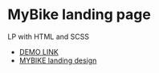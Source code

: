 # MyBike landing page

LP with HTML and SCSS

- [DEMO LINK](https://tania-boiar.github.io/layout_miami/)
- [MYBIKE landing design](https://www.figma.com/file/NZQAIydtHo5QkINyGLHNcq/BIKE-New-Version?node-id=0%3A1)
